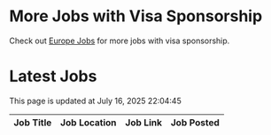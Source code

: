 # More Jobs with Visa Sponsorship

Check out [Europe Jobs](https://github.com/sureshparimi/europejobs#latest-jobs) for more jobs with visa sponsorship.

# Latest Jobs

This page is updated at July 16, 2025 22:04:45

| Job Title | Job Location | Job Link | Job Posted |
| --- | --- | --- | --- |
